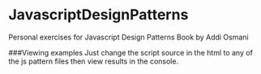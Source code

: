 # JavascriptDesignPatterns
Personal exercises for Javascript Design Patterns Book by Addi Osmani

###Viewing examples
Just change the script source in the html to any of the js pattern files then view results in the console.
